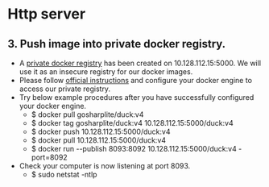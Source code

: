# Http server
## 3. Push image into private docker registry.
- A [private docker registry](https://github.com/docker/distribution) has been created on 10.128.112.15:5000. We will use it as an insecure registry for our docker images.
- Please follow [official instructions](https://docs.docker.com/registry/insecure/) and configure your docker engine to access our private registry.
- Try below example procedures after you have successfully configured your docker engine.
  - $ docker pull gosharplite/duck:v4
  - $ docker tag gosharplite/duck:v4 10.128.112.15:5000/duck:v4
  - $ docker push 10.128.112.15:5000/duck:v4
  - $ docker pull 10.128.112.15:5000/duck:v4
  - $ docker run --publish 8093:8092 10.128.112.15:5000/duck:v4 -port=8092
- Check your computer is now listening at port 8093.
  - $ sudo netstat -ntlp
